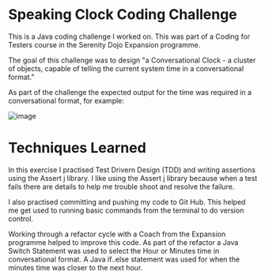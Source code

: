 # Speaking Clock Coding Challenge

This is a Java coding challenge I worked on. This was part of a Coding for Testers course in the Serenity Dojo Expansion programme. 

The goal of this challenge was to design "a Conversational Clock - a cluster of objects, capable of telling the current system time in a conversational format."

As part of the challenge the expected output for the time was required in a conversational format, for example: 

![image](https://github.com/Kiwi156/SpeakingClockCodingChallenge/assets/73317499/d59105d2-018a-46dd-914b-c92851e4d981)


# Techniques Learned 

In this exercise I practised Test Drivern Design (TDD) and writing assertions using the Assert j library. I like using the Assert j library because when a test fails there are details to help me trouble shoot and resolve the failure. 

I also practised committing and pushing my code to Git Hub. This helped me get used to running basic commands from the terminal to do version control. 

Working through a refactor cycle with a Coach from the Expansion programme helped to improve this code. As part of the refactor a Java Switch Statement was used to select the Hour or Minutes time in conversational format. A Java if..else statement was used for when the minutes time was closer to the next hour.    

